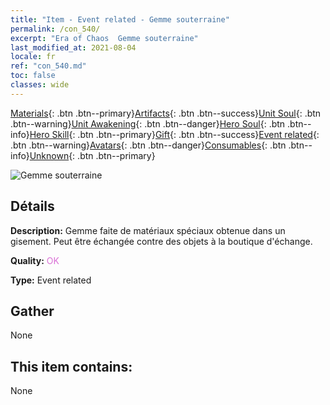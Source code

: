 ```yaml
---
title: "Item - Event related - Gemme souterraine"
permalink: /con_540/
excerpt: "Era of Chaos  Gemme souterraine"
last_modified_at: 2021-08-04
locale: fr
ref: "con_540.md"
toc: false
classes: wide
---
```

 [Materials](/ItemsFR/){: .btn .btn--primary}[Artifacts](/ItemsFR/Artifacts/){: .btn .btn--success}[Unit Soul](/ItemsFR/UnitSoul/){: .btn .btn--warning}[Unit Awakening](/ItemsFR/UnitAwakening/){: .btn .btn--danger}[Hero Soul](/ItemsFR/HeroSoul/){: .btn .btn--info}[Hero Skill](/ItemsFR/HeroSkill/){: .btn .btn--primary}[Gift](/ItemsFR/Gift/){: .btn .btn--success}[Event related](/ItemsFR/Events/){: .btn .btn--warning}[Avatars](/ItemsFR/Avatars/){: .btn .btn--danger}[Consumables](/ItemsFR/Consumables/){: .btn .btn--info}[Unknown](/ItemsFR/Unknown/){: .btn .btn--primary}

 ![Gemme souterraine](/images/t/i_10026.png)

## Détails
 **Description:** Gemme faite de matériaux spéciaux obtenue dans un gisement. Peut être échangée contre des objets à la boutique d'échange.

 **Quality:** <span style="color: #DA70D6">OK</span>

 **Type:** Event related

## Gather

  None

## This item contains:

  None

